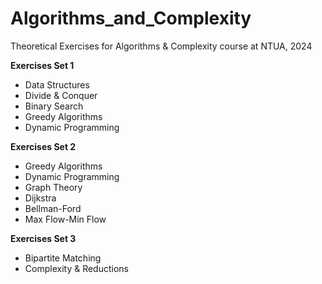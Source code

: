 # Algorithms_and_Complexity
Theoretical Exercises for Algorithms &amp; Complexity course at NTUA, 2024

**Exercises Set 1**
  - Data Structures
  - Divide & Conquer
  - Binary Search
  - Greedy Algorithms
  - Dynamic Programming

**Exercises Set 2**
  - Greedy Algorithms
  - Dynamic Programming
  - Graph Theory
  - Dijkstra
  - Bellman-Ford
  - Max Flow-Min Flow

**Exercises Set 3**
  - Bipartite Matching
  - Complexity &amp; Reductions
